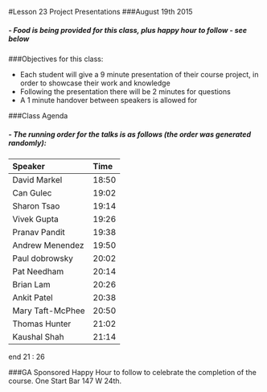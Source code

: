 #Lesson 23 Project Presentations
###August 19th 2015

##### - Food is being provided for this class, plus happy hour to follow - see below

###Objectives for this class:
 * Each student will give a 9 minute presentation of their course project, in order to showcase their work and knowledge
 * Following the presentation there will be 2 minutes for questions
 * A 1 minute handover between speakers is allowed for
 
###Class Agenda
##### - The running order for the talks is as follows (the order was generated randomly):

| Speaker          | Time             | 
| :----------------|:-----------------|
|David Markel      |    18:50         |
|Can Gulec         |    19:02         |
|Sharon Tsao       |    19:14         |
|Vivek Gupta       |    19:26         |
|Pranav Pandit     |    19:38         |
|Andrew Menendez   |    19:50         |
|Paul dobrowsky    |    20:02         |
|Pat Needham       |    20:14         |
|Brian  Lam        |    20:26         |
|Ankit Patel       |    20:38         |
|Mary Taft-McPhee  |    20:50         |
|Thomas Hunter     |    21:02         |
|Kaushal Shah      |    21:14         |
end 21 : 26
 
 ###GA Sponsored Happy Hour to follow to celebrate the completion of the course. One Start Bar 147 W 24th.
